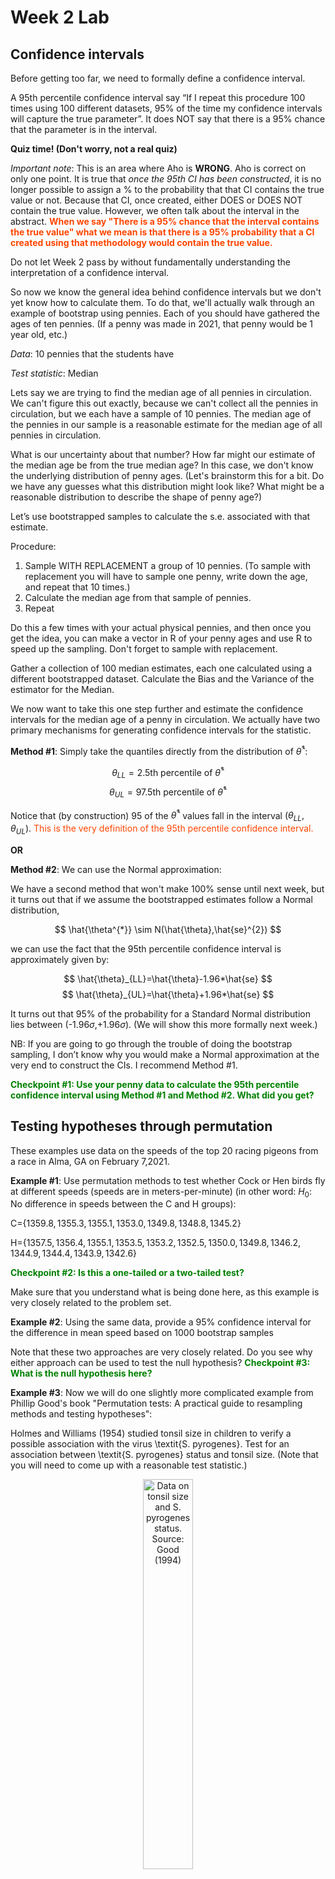 Week 2 Lab
=============

Confidence intervals
-----------------------

Before getting too far, we need to formally define a confidence interval. 

A 95th percentile confidence interval say “If I repeat this procedure 100 times using 100 different datasets, 95% of the time my confidence intervals will capture the true parameter”. It does NOT say that there is a 95% chance that the parameter is in the interval.

**Quiz time! (Don't worry, not a real quiz)**

*Important note*: This is an area where Aho is **WRONG**. Aho is correct on only one point. It is true that *once the 95th CI has been constructed*, it is no longer possible to assign a $\%$ to the probability that that CI contains the true value or not. Because that CI, once created, either DOES or DOES NOT contain the true value. However, we often talk about the interval in the abstract. **<span style="color: orangered;">When we say "There is a 95$\%$ chance that the interval contains the true value" what we mean is that there is a 95$\%$ probability that a CI created using that methodology would contain the true value.</span>**

Do not let Week 2 pass by without fundamentally understanding the interpretation of a confidence interval. 

So now we know the general idea behind confidence intervals but we don't yet know how to calculate them. To do that, we'll actually walk through an example of bootstrap using pennies. Each of you should have gathered the ages of ten pennies. (If a penny was made in 2021, that penny would be 1 year old, etc.)

*Data*: 10 pennies that the students have

*Test statistic*: Median

Lets say we are trying to find the median age of all pennies in circulation. We can't figure this out exactly, because we can't collect all the pennies in circulation, but we each have a sample of 10 pennies. The median age of the pennies in our sample is a reasonable estimate for the median age of all pennies in circulation. 

What is our uncertainty about that number? How far might our estimate of the median age be from the true median age? In this case, we don't know the underlying distribution of penny ages. (Let's brainstorm this for a bit. Do we have any guesses what this distribution might look like? What might be a reasonable distribution to describe the shape of penny age?) 

Let’s use bootstrapped samples to calculate the s.e. associated with that estimate.

Procedure: 
1. Sample WITH REPLACEMENT a group of 10 pennies. (To sample with replacement you will have to sample one penny, write down the age, and repeat that 10 times.)
2. Calculate the median age from that sample of pennies.
3. Repeat

Do this a few times with your actual physical pennies, and then once you get the idea, you can make a vector in R of your penny ages and use R to speed up the sampling. Don't forget to sample with replacement.

Gather a collection of 100 median estimates, each one calculated using a different bootstrapped dataset. Calculate the Bias and the Variance of the estimator for the Median.

We now want to take this one step further and estimate the confidence intervals for the median age of a penny in circulation. We actually have two primary mechanisms for generating confidence intervals for the statistic.

**Method #1**: Simply take the quantiles directly from the distribution of $\hat{\theta}^{*}$:

$$
\theta_{LL} = \mbox{2.5th percentile of } \hat{\theta}^{*}
$$
$$
\theta_{UL} = \mbox{97.5th percentile of } \hat{\theta}^{*}
$$

Notice that (by construction) 95$%$ of the $\hat{\theta}^{*}$ values fall in the interval $(\theta_{LL},\theta_{UL})$. <span style="color: orangered;">This is the very definition of the 95th percentile confidence interval.</span>

**OR** 

**Method #2**: We can use the Normal approximation:

We have a second method that won't make 100\% sense until next week, but it turns out that if we assume the bootstrapped estimates follow a Normal distribution, 

$$
\hat{\theta^{*}} \sim N(\hat{\theta},\hat{se}^{2})
$$

we can use the fact that the 95th percentile confidence interval is approximately given by:

$$
\hat{\theta}_{LL}=\hat{\theta}-1.96*\hat{se}
$$
$$
\hat{\theta}_{UL}=\hat{\theta}+1.96*\hat{se}
$$

It turns out that 95$\%$ of the probability for a Standard Normal distribution lies between (-1.96$\sigma$,+1.96$\sigma$). (We will show this more formally next week.) 

NB: If you are going to go through the trouble of doing the bootstrap sampling, I don’t know why you would make a Normal approximation at the very end to construct the CIs. I recommend Method #1.

**<span style="color: green;">Checkpoint #1: Use your penny data to calculate the 95th percentile confidence interval using Method #1 and Method #2. What did you get?</span>**

Testing hypotheses through permutation
------------------------------------

These examples use data on the speeds of the top 20 racing pigeons from a race in Alma, GA on February 7,2021. 

**Example #1**: Use permutation methods to test whether Cock or Hen birds fly at different speeds (speeds are in meters-per-minute) (in other word: $H_{0}$: No difference in speeds between the C and H groups):

C=$\{1359.8,1355.3,1355.1,1353.0,1349.8,1348.8,1345.2\}$

H=$\{1357.5,1356.4,1355.1,1353.5,1353.2,1352.5,1350.0,1349.8,1346.2,1344.9,1344.4,1343.9,1342.6\}$

**<span style="color: green;">Checkpoint #2: Is this a one-tailed or a two-tailed test?</span>**

Make sure that you understand what is being done here, as this example is very closely related to the problem set.


**Example #2**: Using the same data, provide a 95% confidence interval for the difference in mean speed based on 1000 bootstrap samples

Note that these two approaches are very closely related. Do you see why either approach can be used to test the null hypothesis? **<span style="color: green;">Checkpoint #3: What is the null hypothesis here?</span>**

**Example #3**: Now we will do one slightly more complicated example from Phillip Good's book "Permutation tests: A practical guide to resampling methods and testing hypotheses":

Holmes and Williams (1954) studied tonsil size in children to verify a possible association with the virus \textit{S. pyrogenes}. Test for an association between \textit{S. pyrogenes} status and tonsil size. (Note that you will need to come up with a reasonable test statistic.)

<div class="figure" style="text-align: center">
<img src="Table2categories.png" alt="Data on tonsil size and S. pyrogenes status. Source: Good (1994)" width="40%" />
<p class="caption">(\#fig:unnamed-chunk-1)Data on tonsil size and S. pyrogenes status. Source: Good (1994)</p>
</div>

Now lets consider the full dataset, where tonsil size is divided into three categories. How would we do the test now? **<span style="color: green;">Checkpoint #4: What is the new test statistic? (There are many options.)</span>** What 'labels' do you permute?

<div class="figure" style="text-align: center">
<img src="Table3categories.png" alt="Fill dataset on tonsil size and S. pyrogenes status. Source: Good (1994)" width="50%" />
<p class="caption">(\#fig:unnamed-chunk-2)Fill dataset on tonsil size and S. pyrogenes status. Source: Good (1994)</p>
</div>

Basics of bootstrap and jackknife
------------------------------------

To get started with bootstrap and jackknife techniques, we start by working through a very simple example. First we simulate some data


```r
x<-seq(0,9,by=1)
```

This will constutute our "data". Let's print the result of sampling with replacement to get a sense for it...


```r
table(sample(x,size=length(x),replace=T))
```

```
## 
## 0 1 4 5 6 7 9 
## 2 2 1 1 2 1 1
```

Now we will write a little script to take bootstrap samples and calculate the means of each of these bootstrap samples


```r
xmeans<-vector(length=1000)
for (i in 1:1000)
  {
  xmeans[i]<-mean(sample(x,replace=T))
  }
```

The actual number of bootstrapped samples is arbitrary *at this point* but there are ways of characterizing the precision of the bootstrap (jackknife-after-bootstrap) which might inform the number of bootstrap samples needed. *In practice*, people tend to pick some arbitrary but large number of bootstrap samples because computers are so fast that it is often easy to draw far more samples than are actually needed. When calculation of the statistic is slow (as might be the case if you are using the samples to construct a phylogeny, for example), then you would need to be more concerned with the number of bootstrap samples. 

First, lets just look at a histogram of the bootstrapped means and plot the actual sample mean on the histogram for comparison



```r
hist(xmeans,breaks=30,col="pink")
abline(v=mean(x),lwd=2)
```

<img src="Week-2-lab_files/figure-html/unnamed-chunk-6-1.png" width="672" />

Calculating bias and standard error
-----------------------------------

From these we can calculate the bias and standard deviation for the mean (which is the "statistic"):

$$
\widehat{Bias_{boot}} = \left(\frac{1}{k}\sum^{k}_{i=1}\theta^{*}_{i}\right)-\hat{\theta}
$$


```r
bias.boot<-mean(xmeans)-mean(x)
bias.boot
```

```
## [1] 0.0265
```

```r
hist(xmeans,breaks=30,col="pink")
abline(v=mean(x),lwd=5,col="black")
abline(v=mean(xmeans),lwd=2,col="yellow")
```

<img src="Week-2-lab_files/figure-html/unnamed-chunk-7-1.png" width="672" />

$$
\widehat{s.e._{boot}} = \sqrt{\frac{1}{k-1}\sum^{k}_{i=1}(\theta^{*}_{i}-\bar{\theta^{*}})^{2}}
$$


```r
se.boot<-sd(xmeans)
```

We can find the confidence intervals in two ways:

Method #1: Assume the bootstrap statistics are normally distributed


```r
LL.boot<-mean(xmeans)-1.96*se.boot #where did 1.96 come from?
UL.boot<-mean(xmeans)+1.96*se.boot
LL.boot
```

```
## [1] 2.804487
```

```r
UL.boot
```

```
## [1] 6.248513
```

Method #2: Simply take the quantiles of the bootstrap statistics


```r
quantile(xmeans,c(0.025,0.975))
```

```
##   2.5%  97.5% 
## 2.7975 6.2025
```

Let's compare this to what we would have gotten if we had used normal distribution theory. First we have to calculate the standard error:


```r
se.normal<-sqrt(var(x)/length(x))
LL.normal<-mean(x)-qt(0.975,length(x)-1)*se.normal
UL.normal<-mean(x)+qt(0.975,length(x)-1)*se.normal
LL.normal
```

```
## [1] 2.334149
```

```r
UL.normal
```

```
## [1] 6.665851
```

In this case, the confidence intervals we got from the normal distribution theory are too wide.

**<span style="color: green;">Checkpoint #6: Does it make sense why the normal distribution theory intervals are too wide?</span>** Because the original were were uniformly distributed, the data has higher variance than would be expected and therefore the standard error is higher than would be expected.

There are two packages that provide functions for bootstrapping, 'boot' and 'boostrap'. We will start by using the 'bootstrap' package, which was originally designed for Efron and Tibshirani's monograph on the bootstrap. 

To test the main functionality of the 'bootstrap' package, we will use the data we already have. The 'bootstrap' function requires the input of a user-defined function to calculate the statistic of interest. Here I will write a function that calculates the mean of the input values.


```r
library(bootstrap)
theta<-function(x)
  {
    mean(x)
  }
results<-bootstrap(x=x,nboot=1000,theta=theta)
results
```

```
## $thetastar
##    [1] 5.5 4.0 3.9 4.9 4.5 5.5 4.4 4.4 4.0 5.6 5.2 6.4 3.8 4.2 4.9 5.9 4.3 4.0
##   [19] 4.8 6.0 3.1 4.9 3.8 3.4 4.8 5.1 3.5 3.3 4.8 5.9 7.3 4.1 3.6 3.2 6.8 4.8
##   [37] 5.8 4.2 6.6 3.8 3.7 5.2 5.7 3.5 4.0 4.4 5.9 5.0 4.5 4.2 5.0 5.5 4.9 5.2
##   [55] 4.5 4.8 2.5 4.3 3.0 4.2 6.0 4.6 3.4 4.2 5.1 2.9 4.0 3.1 4.9 5.8 4.3 4.7
##   [73] 5.4 3.8 5.1 4.6 5.2 4.8 4.9 3.4 6.0 3.1 5.3 3.8 4.7 5.1 4.4 2.6 4.4 5.6
##   [91] 6.4 6.1 5.2 5.6 4.8 5.3 4.3 4.2 5.3 3.9 3.8 2.9 5.1 3.9 4.4 5.9 3.3 4.4
##  [109] 4.9 3.0 4.3 5.1 5.6 3.7 4.9 3.9 3.7 4.0 5.3 4.5 4.7 3.6 4.1 3.6 3.5 4.3
##  [127] 4.4 3.6 4.8 5.1 5.9 3.6 3.8 4.2 4.0 4.7 5.7 4.0 5.3 4.4 4.3 7.0 3.5 4.0
##  [145] 4.1 5.4 4.9 5.3 5.0 2.8 4.6 3.2 4.3 3.5 3.6 5.7 4.2 4.2 4.9 3.7 5.2 4.7
##  [163] 4.6 4.2 3.4 3.3 4.1 5.5 4.6 3.4 5.1 4.7 4.0 6.1 4.4 4.7 4.3 4.4 4.1 5.6
##  [181] 4.9 4.2 6.4 4.6 6.3 4.8 4.3 5.9 4.2 4.1 4.3 3.5 3.7 4.5 2.9 5.3 4.4 3.4
##  [199] 4.9 4.7 1.5 2.9 5.4 6.1 4.6 5.4 5.5 4.3 4.5 2.7 5.5 3.1 5.2 3.2 4.8 4.8
##  [217] 3.4 3.8 5.0 5.2 4.3 3.9 4.3 4.4 4.1 4.9 5.2 5.3 3.4 5.5 4.8 5.0 5.8 4.6
##  [235] 6.0 4.8 5.0 2.6 3.8 5.2 5.7 3.5 5.0 4.7 3.5 4.1 5.7 2.2 6.2 6.0 4.4 4.5
##  [253] 6.0 4.6 5.8 4.5 4.9 3.9 3.6 5.1 6.4 4.3 2.9 3.6 4.7 3.1 5.7 4.3 4.9 3.7
##  [271] 4.0 3.6 4.4 3.3 5.0 4.6 5.8 3.9 5.7 3.7 3.5 5.5 5.5 4.7 4.3 4.5 5.1 3.4
##  [289] 5.1 2.8 5.3 4.8 3.7 2.8 4.0 3.8 4.5 5.4 5.6 4.4 3.0 4.7 4.9 4.6 4.8 4.2
##  [307] 5.1 5.9 5.8 4.8 3.7 4.4 3.9 6.2 4.4 4.5 4.0 4.2 4.7 4.7 2.6 2.8 4.6 3.4
##  [325] 5.1 5.5 5.6 5.8 6.4 6.3 5.0 4.1 4.1 4.8 5.5 5.0 3.6 4.3 5.3 3.2 4.5 4.0
##  [343] 4.9 3.4 5.9 3.9 3.9 4.5 4.7 5.2 3.0 4.9 3.6 3.4 4.3 4.8 5.1 3.5 4.7 5.0
##  [361] 4.2 4.2 5.9 3.9 4.8 4.4 5.2 4.6 3.7 4.4 4.8 2.5 3.7 4.1 4.8 4.3 5.2 4.7
##  [379] 2.5 5.3 4.2 4.6 3.3 4.5 5.7 6.0 6.1 3.9 4.8 2.3 4.3 4.2 2.5 3.4 4.3 4.7
##  [397] 5.0 2.7 5.0 5.9 4.1 5.8 4.9 4.5 4.3 4.8 5.0 5.0 1.9 6.5 5.3 4.3 3.6 5.2
##  [415] 4.0 5.1 4.9 4.8 4.1 5.2 5.3 5.1 4.7 2.9 3.6 5.0 4.1 5.0 5.5 3.2 5.0 5.8
##  [433] 3.8 4.9 3.6 3.7 4.5 4.8 3.3 3.5 3.7 4.1 5.1 4.8 4.0 2.5 4.6 5.2 5.4 5.7
##  [451] 5.2 4.3 4.3 4.6 3.5 3.8 4.4 3.9 5.6 5.1 3.0 3.6 5.8 5.0 3.5 3.6 4.6 3.0
##  [469] 3.7 5.8 3.7 3.9 5.7 3.4 5.2 4.6 4.1 4.3 5.9 3.6 4.3 4.0 5.4 4.0 3.2 5.9
##  [487] 3.0 4.3 4.9 5.6 4.7 5.8 5.2 5.2 5.6 5.5 6.9 5.7 4.3 3.0 3.1 5.6 3.5 2.9
##  [505] 5.0 4.2 3.2 4.8 3.0 5.1 4.5 5.3 4.5 6.4 3.4 4.5 5.2 4.9 5.8 4.1 4.9 5.4
##  [523] 5.2 4.5 4.4 3.6 3.5 5.4 3.6 4.6 3.4 4.2 5.5 4.4 2.5 4.2 6.1 5.3 3.6 4.6
##  [541] 3.9 3.8 3.9 4.6 5.1 4.0 4.2 4.3 5.3 4.6 3.4 5.7 5.7 4.2 3.3 2.9 4.0 3.8
##  [559] 5.1 5.6 5.5 4.6 3.5 4.5 3.2 4.6 5.7 4.9 3.9 5.9 4.5 4.0 3.7 5.0 4.2 4.6
##  [577] 5.0 3.7 5.9 6.9 3.2 2.0 6.1 3.9 5.5 4.9 5.2 3.5 4.8 4.5 6.2 4.2 5.9 4.3
##  [595] 3.8 3.9 5.1 5.1 5.2 4.3 2.4 3.6 4.5 3.4 4.8 5.5 4.7 4.1 4.9 3.8 4.7 4.6
##  [613] 5.0 5.5 4.6 4.5 2.7 5.7 5.3 3.0 4.4 3.5 3.8 5.4 4.5 4.1 5.5 5.1 4.6 2.8
##  [631] 4.0 7.6 5.3 4.3 4.6 5.4 4.5 3.7 4.4 4.1 3.6 5.3 4.8 5.1 4.0 4.4 4.8 4.3
##  [649] 5.3 5.8 3.2 6.2 4.5 3.8 4.9 4.6 3.5 4.9 3.7 4.7 4.4 4.2 4.7 3.1 4.7 3.4
##  [667] 4.9 3.2 4.5 4.8 3.4 5.5 4.5 5.1 5.1 5.8 4.0 4.3 4.9 4.5 2.6 4.1 4.1 5.8
##  [685] 4.4 4.1 6.1 3.8 4.1 3.3 5.6 5.7 3.1 4.2 5.3 4.6 4.5 4.3 3.6 3.1 4.8 5.6
##  [703] 5.9 5.5 4.9 3.5 4.7 3.6 5.4 4.6 5.7 4.5 3.6 4.5 3.9 5.4 3.9 3.7 4.6 5.8
##  [721] 3.3 4.6 4.4 4.1 5.0 6.6 4.9 4.8 5.4 5.8 3.9 4.6 5.2 5.2 4.7 5.4 3.8 4.0
##  [739] 2.9 3.3 5.1 5.1 4.5 3.7 5.2 4.3 4.1 4.2 4.2 6.2 3.5 4.3 5.4 5.5 5.0 5.4
##  [757] 3.7 4.2 2.8 4.6 4.9 4.5 4.6 4.4 5.0 4.5 4.8 5.4 5.2 5.2 4.0 4.1 4.9 4.8
##  [775] 5.6 5.9 5.2 4.6 3.7 5.6 2.6 4.6 6.1 5.7 4.3 6.2 4.6 4.3 4.5 4.3 3.9 4.7
##  [793] 3.8 3.9 5.4 3.1 4.7 3.0 5.1 5.2 4.8 3.0 4.6 4.3 4.2 3.8 1.9 4.7 3.4 5.8
##  [811] 4.7 5.2 4.9 4.7 6.5 4.8 4.8 6.1 4.4 4.7 5.2 3.6 3.2 3.2 6.1 3.8 5.2 1.9
##  [829] 4.6 5.1 4.0 4.6 4.2 5.1 3.1 7.0 6.0 4.3 3.6 4.8 4.7 4.1 6.1 4.7 5.5 4.1
##  [847] 5.2 5.6 3.9 3.2 4.6 3.0 4.6 4.5 3.1 5.0 3.6 4.6 5.0 3.9 5.3 6.0 6.0 2.4
##  [865] 3.8 5.1 5.8 4.4 2.7 6.7 3.7 5.2 4.0 4.0 5.9 5.8 3.0 4.6 3.4 5.8 4.8 3.1
##  [883] 4.5 3.4 2.8 4.4 6.3 5.8 4.9 4.5 4.5 4.8 4.9 3.6 4.6 4.7 4.9 5.5 4.1 4.1
##  [901] 4.6 4.5 4.3 5.1 5.1 4.7 4.3 4.3 6.6 2.4 3.4 4.5 5.8 4.7 4.3 6.1 3.9 5.8
##  [919] 5.8 4.6 6.2 5.3 5.0 7.4 2.9 4.5 3.6 4.1 5.0 4.0 5.3 3.3 4.1 3.8 4.6 5.2
##  [937] 5.2 5.0 4.5 3.6 4.4 4.4 2.9 5.7 4.1 5.7 3.7 3.0 4.9 5.2 5.0 5.1 4.2 4.2
##  [955] 4.4 4.6 5.9 4.6 4.9 5.2 3.3 4.4 4.6 5.1 4.5 5.0 3.0 3.8 3.7 4.7 5.5 4.4
##  [973] 4.4 4.9 5.1 5.1 5.3 4.4 4.2 5.5 3.5 3.1 5.2 2.6 3.3 3.0 4.3 3.4 4.2 3.5
##  [991] 3.2 4.9 2.8 4.7 3.6 3.9 3.6 4.6 3.7 5.7
## 
## $func.thetastar
## NULL
## 
## $jack.boot.val
## NULL
## 
## $jack.boot.se
## NULL
## 
## $call
## bootstrap(x = x, nboot = 1000, theta = theta)
```

```r
quantile(results$thetastar,c(0.025,0.975))
```

```
##  2.5% 97.5% 
##   2.7   6.2
```

Notice that we get exactly what we got last time. This illustrates an important point, which is that the bootstrap functions are often no easier to use than something you could write yourself.

You can also define a function of the bootstrapped statistics (we have been calling this theta) to pull out immediately any summary statistics you are interested in from the bootstrapped thetas.

Here I will write a function that calculates the bias of my estimate of the mean (which is 4.5 [i.e. the mean of the number 0,1,2,3,4,5,6,7,8,9])


```r
bias<-function(x)
  {
  mean(x)-4.5
  }
results<-bootstrap(x=x,nboot=1000,theta=theta,func=bias)
results
```

```
## $thetastar
##    [1] 5.1 4.7 4.1 5.0 3.9 2.2 3.4 3.9 5.2 4.9 4.1 5.0 3.9 5.3 5.7 5.0 4.1 4.7
##   [19] 4.0 4.1 4.9 2.4 4.9 5.3 5.1 5.6 4.1 5.0 5.6 4.1 3.9 3.8 5.3 4.0 5.7 5.2
##   [37] 4.1 4.3 5.1 5.4 5.0 5.6 3.2 4.1 4.1 4.2 4.0 5.3 3.5 4.7 4.4 3.8 3.9 3.9
##   [55] 5.1 5.3 2.2 4.8 5.0 4.7 4.4 5.3 2.9 4.4 4.7 5.4 2.8 4.8 5.1 4.1 5.8 4.9
##   [73] 6.1 6.6 4.2 3.5 4.1 5.5 5.5 5.2 5.0 3.5 5.0 6.0 4.0 2.9 5.8 4.6 3.9 4.8
##   [91] 5.3 5.7 3.6 4.4 2.8 4.2 6.6 3.6 6.5 4.7 4.1 4.6 3.6 5.2 3.0 4.0 4.0 3.9
##  [109] 4.7 4.6 3.9 4.1 4.1 4.0 3.4 4.1 2.7 4.9 5.8 4.7 4.5 5.0 2.6 5.5 4.4 5.5
##  [127] 4.0 5.2 2.9 4.0 3.8 3.7 3.5 4.1 4.1 5.1 4.1 4.0 3.9 4.1 4.2 3.7 5.4 5.5
##  [145] 4.7 5.3 5.1 4.7 5.1 3.1 4.8 5.9 4.3 4.8 6.4 4.6 4.6 5.9 5.4 4.4 4.9 3.9
##  [163] 4.9 4.5 6.3 5.4 3.8 4.8 3.6 5.1 4.8 3.7 5.0 3.1 5.2 3.3 5.0 5.5 2.2 3.7
##  [181] 5.2 3.9 3.3 4.9 4.0 5.0 3.6 4.5 5.5 4.6 3.6 5.5 4.4 5.4 4.5 3.8 4.4 4.2
##  [199] 4.1 6.1 4.1 5.1 3.3 4.2 6.4 4.3 4.2 2.9 5.4 5.3 4.6 3.5 5.6 3.4 6.7 2.4
##  [217] 5.0 5.8 3.1 3.9 3.9 3.7 3.1 3.0 4.3 2.2 5.6 4.1 3.4 5.1 4.1 3.5 2.8 3.6
##  [235] 2.9 3.6 3.4 5.2 2.7 4.3 6.0 5.5 5.1 4.3 2.9 1.4 4.1 5.2 5.3 3.2 3.5 3.4
##  [253] 6.8 4.6 4.8 4.2 5.0 4.6 3.7 3.7 5.7 4.4 4.3 4.8 6.7 3.9 5.2 3.5 3.9 4.8
##  [271] 5.3 3.9 4.7 5.3 5.3 4.7 5.5 4.8 4.8 4.8 4.4 4.5 5.4 3.9 3.5 4.2 4.7 5.8
##  [289] 4.3 4.1 4.9 5.4 4.9 4.8 4.9 4.4 3.6 4.2 3.7 5.7 4.9 6.5 4.0 4.5 6.2 4.1
##  [307] 3.7 5.6 4.9 5.7 3.0 6.4 3.1 4.9 4.6 5.7 4.7 4.0 4.4 2.6 4.6 3.9 4.3 3.5
##  [325] 3.7 4.4 4.8 4.0 5.2 4.3 4.3 6.0 2.7 5.0 5.2 4.2 3.2 3.5 5.2 3.3 4.3 4.6
##  [343] 4.2 3.9 3.5 5.2 5.8 6.3 3.5 3.8 3.2 5.0 4.5 5.4 4.9 5.4 4.7 3.9 3.6 3.7
##  [361] 4.4 3.9 4.1 5.8 5.5 4.8 4.5 4.7 4.6 4.6 6.0 5.5 5.6 5.5 3.0 5.1 4.1 5.8
##  [379] 5.2 3.5 3.5 5.2 4.3 4.8 4.5 5.1 5.9 4.5 3.9 6.4 4.9 4.8 4.4 3.9 5.2 4.4
##  [397] 4.6 2.8 4.8 3.0 7.0 4.0 2.5 5.9 5.0 4.4 3.1 6.4 3.6 5.2 4.8 5.7 4.5 3.5
##  [415] 3.2 5.6 4.6 4.9 4.7 4.4 4.4 4.2 5.6 4.4 4.8 5.5 4.2 5.4 2.7 5.4 4.7 4.8
##  [433] 3.9 3.5 2.6 4.0 3.4 6.7 4.7 4.3 5.8 4.2 4.4 3.4 3.7 2.4 3.6 4.1 5.2 4.1
##  [451] 4.1 3.9 3.4 6.8 5.9 3.8 3.0 4.5 4.1 4.9 5.1 4.1 3.6 4.7 3.7 5.5 4.6 4.4
##  [469] 2.6 5.7 5.0 5.5 3.5 4.4 4.4 4.5 3.7 4.6 4.6 4.5 3.3 4.2 4.9 5.6 5.2 4.8
##  [487] 2.6 5.0 4.3 4.9 5.0 3.9 5.1 3.8 5.8 5.4 3.4 3.5 5.5 5.1 2.2 4.5 5.0 5.3
##  [505] 5.9 5.3 4.5 3.3 3.8 5.3 3.4 4.2 3.2 3.0 3.6 4.4 4.1 4.4 5.4 5.8 2.6 4.5
##  [523] 5.8 5.5 5.2 2.9 4.1 5.1 3.8 3.5 4.4 4.3 4.3 5.0 3.3 4.0 5.0 4.1 3.8 4.9
##  [541] 4.4 4.5 3.2 2.6 4.4 4.2 5.2 6.4 4.6 4.3 5.2 4.9 3.2 4.3 2.3 3.9 3.7 4.1
##  [559] 5.0 6.5 3.1 4.0 5.6 4.2 4.5 3.2 6.0 6.7 5.0 4.8 4.5 3.9 5.1 4.5 5.2 5.2
##  [577] 5.1 5.1 5.1 2.8 5.2 3.8 2.4 5.6 5.4 5.2 5.0 3.9 6.0 4.3 4.1 3.8 4.7 5.1
##  [595] 4.6 4.9 4.7 4.5 4.6 5.3 6.0 5.1 5.3 4.1 6.5 4.7 3.6 4.3 4.4 4.4 4.7 4.4
##  [613] 3.0 5.6 3.7 6.1 3.7 5.1 3.0 3.5 4.0 4.1 5.2 3.9 4.7 4.5 4.6 5.1 4.6 5.1
##  [631] 4.4 3.6 5.9 3.6 4.8 3.0 4.9 5.9 6.1 4.6 5.8 5.0 5.4 4.5 4.9 4.1 6.6 5.5
##  [649] 4.9 4.1 3.5 3.6 2.8 3.1 4.5 5.7 2.8 4.5 5.0 5.4 5.0 5.3 3.2 3.4 4.8 5.1
##  [667] 3.3 4.2 4.9 4.0 3.7 5.6 4.1 4.1 5.9 3.7 5.8 3.6 4.3 5.2 3.0 3.2 5.3 4.2
##  [685] 3.5 4.3 4.6 2.2 4.2 3.2 4.1 4.1 5.1 5.6 4.1 4.5 4.9 3.9 4.6 5.8 6.2 3.7
##  [703] 4.2 4.8 4.9 5.3 4.4 5.0 6.0 5.0 5.6 5.4 4.8 4.0 4.3 5.4 4.6 5.1 5.8 5.2
##  [721] 6.1 3.8 3.2 6.0 4.6 2.9 3.1 5.0 3.5 5.5 4.5 5.4 5.1 4.3 5.0 6.1 5.1 4.5
##  [739] 4.0 5.5 4.7 5.9 4.5 4.4 4.9 3.1 4.4 4.5 4.4 5.3 4.0 3.1 3.2 4.3 4.4 4.2
##  [757] 4.6 4.4 3.7 4.3 4.5 3.4 4.1 3.5 2.9 5.3 5.7 5.2 4.5 4.1 5.4 3.9 4.6 3.2
##  [775] 4.8 5.7 4.1 6.1 4.9 6.0 4.4 3.4 4.0 5.0 3.5 5.0 4.9 3.3 4.7 5.2 5.2 4.6
##  [793] 5.5 3.7 4.3 4.4 5.2 4.7 3.9 5.8 4.4 3.0 3.0 5.2 2.3 3.9 5.6 5.6 5.7 4.1
##  [811] 3.5 4.5 3.5 5.5 4.9 5.1 5.2 4.3 4.0 5.1 5.4 4.3 4.4 5.1 5.5 4.1 3.7 5.2
##  [829] 4.3 2.6 5.9 3.6 4.0 5.0 5.2 4.8 4.6 4.2 5.9 4.9 5.1 5.8 5.3 3.9 3.5 3.2
##  [847] 4.7 4.2 3.4 5.2 4.4 5.0 5.3 4.2 3.5 4.4 3.9 5.2 6.2 5.2 5.1 4.8 4.3 4.4
##  [865] 3.2 4.9 4.2 4.3 5.1 4.0 5.6 5.1 5.2 5.8 3.8 4.8 4.9 2.8 4.2 4.5 4.2 3.0
##  [883] 4.1 4.6 4.2 3.7 2.7 4.6 5.0 5.3 3.5 4.5 5.1 6.6 4.6 3.4 3.9 3.8 5.2 4.8
##  [901] 2.8 4.0 4.3 5.4 4.3 3.4 3.9 4.0 6.8 3.6 3.7 2.8 5.0 3.4 4.7 5.8 4.7 4.5
##  [919] 4.3 5.8 4.6 6.2 4.8 4.8 3.1 3.5 3.1 4.3 5.9 4.9 4.6 4.7 3.8 4.9 4.1 4.2
##  [937] 5.4 4.2 5.1 5.3 5.3 5.5 4.0 4.8 4.8 4.6 4.7 4.7 3.7 5.0 5.3 5.9 4.0 5.5
##  [955] 2.6 4.7 3.3 6.8 3.9 4.7 4.7 4.1 4.2 3.3 3.6 4.6 2.2 3.0 4.3 4.5 6.2 4.7
##  [973] 4.4 5.0 3.7 5.1 4.5 4.9 5.4 4.3 4.1 2.3 5.3 3.1 5.2 4.5 4.1 2.8 4.3 3.1
##  [991] 4.6 4.2 4.9 3.9 4.4 6.2 3.3 4.5 4.6 2.9
## 
## $func.thetastar
## [1] -0.0078
## 
## $jack.boot.val
##  [1]  0.50144928  0.39880597  0.27352113  0.13666667  0.03786667 -0.04913295
##  [7] -0.14230769 -0.33525836 -0.39563953 -0.50600000
## 
## $jack.boot.se
## [1] 0.9732274
## 
## $call
## bootstrap(x = x, nboot = 1000, theta = theta, func = bias)
```

Compare this to 'bias.boot' (our result from above). Why might it not be the same? Try running the same section of code several times. See how the value of the bias ($func.thetastar) jumps around? We should not be surprised by this because we can look at the jackknife-after-bootstrap estimate of the standard error of the function (in this case, that function is the bias) and we can see that it is not so small that we wouldn't expect some variation in these values.

Remember, everything we have discussed today are estimates. The statistic as applied to your data will change with new data, as will the standard error, the confidence intervals - everything! All of these values have sampling distributions and are subject to change if you repeated the procedure with new data.

Note that we can calculate any function of $\theta^{*}$. A simple example would be the 72nd percentile:


```r
perc72<-function(x)
  {
  quantile(x,probs=c(0.72))
  }
results<-bootstrap(x=x,nboot=1000,theta=theta,func=perc72)
results
```

```
## $thetastar
##    [1] 5.4 4.4 5.2 4.0 4.0 4.4 3.6 4.3 5.0 5.3 5.5 3.4 4.7 4.6 5.0 3.9 5.5 4.4
##   [19] 5.0 6.7 5.1 5.3 4.2 4.6 5.5 4.4 3.7 3.3 4.8 6.2 2.4 4.4 4.0 2.5 4.7 4.2
##   [37] 3.3 4.0 4.7 6.1 4.8 4.7 4.9 4.8 3.7 6.5 3.6 5.6 5.0 4.5 4.6 6.2 5.5 3.5
##   [55] 5.8 3.3 4.0 5.2 5.1 4.7 5.4 5.3 4.0 3.8 4.0 4.5 4.4 5.5 6.4 3.3 4.5 3.5
##   [73] 3.9 5.0 6.0 3.9 6.1 4.8 3.5 3.5 3.9 5.6 1.9 4.3 3.8 4.6 5.2 6.0 5.8 5.2
##   [91] 3.8 4.5 2.7 3.6 5.9 5.8 5.9 5.1 3.3 4.2 5.6 4.0 3.8 4.4 5.3 4.3 3.6 5.6
##  [109] 5.3 4.2 4.0 4.6 5.7 5.0 3.6 6.0 4.8 4.8 3.6 4.8 4.2 5.9 3.6 4.5 3.7 4.5
##  [127] 5.5 3.8 5.1 3.3 4.1 5.5 5.4 4.8 6.6 5.6 4.6 5.4 4.4 4.6 5.9 4.1 5.2 4.4
##  [145] 4.7 4.8 4.3 6.2 4.0 4.7 3.2 4.6 4.3 3.0 2.7 3.9 3.7 5.2 4.5 3.9 3.2 4.3
##  [163] 3.8 3.9 3.4 4.1 4.7 3.8 4.6 3.5 4.3 5.9 2.4 4.3 5.9 4.4 3.0 2.9 3.7 3.9
##  [181] 2.7 4.0 4.7 4.1 4.7 6.6 4.7 5.2 4.5 4.5 5.0 5.4 4.7 4.2 5.6 2.5 4.6 3.9
##  [199] 5.6 4.1 4.4 6.2 5.9 5.4 4.9 5.5 4.3 5.3 4.0 4.3 5.4 5.1 5.0 3.8 4.0 4.9
##  [217] 3.8 6.1 5.6 5.2 4.7 5.9 6.3 5.7 3.7 6.1 4.2 5.0 2.8 6.9 3.8 2.3 5.1 5.6
##  [235] 3.6 4.8 4.5 5.6 6.2 3.6 4.2 3.6 3.7 4.2 4.6 3.1 5.0 5.5 5.3 3.5 3.5 5.2
##  [253] 5.5 3.9 4.7 6.0 3.2 4.1 5.1 4.1 3.5 3.7 3.8 3.6 3.7 2.7 4.0 4.1 4.2 4.4
##  [271] 3.5 5.0 7.0 4.2 4.6 3.5 3.8 4.1 5.3 3.3 3.6 4.5 4.8 4.4 4.8 4.3 3.5 5.1
##  [289] 3.2 4.2 3.9 3.5 3.8 5.6 4.7 3.5 3.9 4.8 5.5 3.4 3.9 6.0 3.4 5.2 4.6 5.7
##  [307] 6.3 4.0 3.8 3.8 4.5 4.8 3.5 3.2 3.3 3.3 4.2 3.4 5.1 4.9 3.6 4.5 4.3 6.4
##  [325] 4.9 2.0 4.4 3.7 3.7 3.1 5.7 4.1 4.8 5.0 3.3 4.2 3.4 4.7 4.3 3.9 4.1 5.2
##  [343] 4.2 4.2 4.0 5.7 4.8 5.9 4.7 3.6 3.6 4.7 6.1 5.0 4.9 5.1 5.5 4.3 4.9 5.1
##  [361] 3.9 4.8 5.2 4.5 4.5 3.7 4.0 5.4 3.0 3.0 5.6 6.5 5.4 5.1 6.0 5.1 4.6 4.3
##  [379] 4.0 4.5 5.2 5.2 5.8 5.5 2.5 5.4 4.9 4.7 2.6 4.0 3.5 4.6 4.7 5.0 5.8 3.6
##  [397] 4.8 5.3 3.3 5.0 3.7 5.4 4.9 5.0 6.3 5.2 4.8 4.6 3.0 4.0 5.5 4.5 6.0 3.4
##  [415] 5.6 3.0 5.6 4.9 5.2 5.7 5.0 3.8 3.5 4.4 2.8 4.4 5.0 4.9 3.6 4.9 5.6 4.4
##  [433] 6.5 3.8 4.6 6.2 3.9 3.6 4.7 6.9 3.6 4.3 3.6 5.9 5.3 4.0 4.4 3.6 4.9 4.0
##  [451] 5.3 4.5 3.1 5.0 3.3 5.3 3.6 4.1 5.8 3.7 5.2 5.4 4.1 5.1 4.4 5.5 6.6 4.2
##  [469] 5.0 4.6 3.9 4.5 5.2 3.4 4.9 3.9 4.0 5.2 4.4 5.6 5.7 5.1 3.8 3.8 4.1 4.0
##  [487] 5.4 4.2 4.9 5.4 3.7 4.6 4.4 3.5 4.4 4.2 4.6 4.5 3.1 3.5 3.2 5.0 5.8 5.4
##  [505] 5.8 2.8 4.6 5.0 4.4 3.8 5.0 4.2 4.4 4.6 4.0 4.6 4.0 4.3 5.7 4.6 5.8 2.0
##  [523] 3.8 3.6 4.6 3.2 4.6 5.1 4.0 3.7 4.0 4.0 3.7 4.2 2.5 5.1 3.8 4.5 4.9 4.9
##  [541] 4.3 4.8 5.1 5.0 3.6 5.2 4.4 2.7 4.5 5.3 3.6 4.3 5.0 3.9 4.0 5.6 4.2 5.0
##  [559] 4.9 3.7 3.2 4.4 5.4 4.6 3.6 3.7 4.7 4.2 4.7 5.1 4.6 2.9 3.9 5.9 4.7 3.8
##  [577] 2.6 4.6 4.2 2.5 3.4 3.5 3.9 4.5 5.1 5.0 4.4 5.2 4.4 5.1 5.2 4.4 4.7 4.8
##  [595] 5.2 3.9 5.1 5.7 6.6 5.8 5.3 5.6 4.3 4.8 4.5 4.3 4.9 4.1 4.1 5.2 5.6 5.2
##  [613] 4.5 2.4 4.1 4.6 4.0 4.9 5.9 4.8 4.6 5.2 4.3 5.8 3.9 4.4 3.5 3.4 4.8 5.2
##  [631] 3.6 4.7 3.6 2.6 4.2 4.6 3.9 6.4 3.6 3.6 3.6 4.6 5.8 3.9 5.1 5.3 3.5 2.4
##  [649] 3.8 6.8 2.5 4.3 3.6 3.7 3.3 4.9 4.7 4.4 4.9 4.3 5.2 5.0 3.5 6.3 3.3 3.9
##  [667] 2.9 5.9 4.7 5.0 4.7 6.0 4.3 5.3 4.7 3.9 3.6 5.9 4.9 5.1 4.0 2.3 5.8 3.7
##  [685] 4.9 4.5 5.0 4.1 4.6 5.5 3.6 4.6 5.0 4.3 5.2 3.8 3.9 4.6 2.8 3.5 3.7 4.7
##  [703] 4.9 4.6 3.7 4.0 5.4 3.8 4.6 4.4 4.6 4.6 5.8 4.1 6.2 4.5 4.9 3.7 6.1 2.6
##  [721] 4.6 4.9 3.6 3.6 4.6 4.9 5.2 3.0 5.1 5.7 3.6 4.9 4.6 6.2 5.1 5.5 4.2 3.5
##  [739] 5.7 4.1 5.0 4.9 4.9 6.1 4.7 3.8 4.9 4.1 4.4 5.4 3.4 5.6 4.2 5.4 5.3 5.8
##  [757] 3.0 4.8 5.3 4.2 4.4 4.3 2.6 3.5 4.9 3.3 2.7 5.0 5.7 4.3 4.3 3.5 5.5 5.6
##  [775] 4.8 4.6 5.2 4.2 4.7 3.6 5.2 4.3 4.2 3.8 4.5 4.4 5.4 6.3 4.1 4.3 4.1 3.0
##  [793] 3.7 5.5 4.7 4.0 4.1 4.7 4.7 3.8 3.7 4.0 3.3 4.0 5.0 5.7 4.0 5.3 4.4 6.8
##  [811] 3.8 5.3 5.1 4.3 3.7 4.1 4.7 4.4 5.3 4.5 4.4 4.1 4.0 4.0 3.5 3.8 3.7 5.6
##  [829] 3.9 4.2 4.4 3.6 4.9 5.9 4.6 4.9 4.2 4.9 4.0 3.1 5.2 4.9 3.6 4.1 5.8 4.0
##  [847] 3.5 4.1 5.4 4.7 6.3 5.1 4.9 4.7 6.1 4.0 4.3 5.7 4.6 3.7 6.2 4.5 4.2 5.2
##  [865] 4.3 4.1 3.9 5.0 3.9 4.8 4.3 5.7 5.3 4.3 6.4 5.3 3.9 4.2 4.8 4.7 3.2 4.3
##  [883] 5.8 4.6 2.9 5.3 6.1 4.8 4.8 5.9 4.9 4.9 3.5 4.1 3.4 6.1 3.4 6.5 5.1 5.4
##  [901] 4.4 2.0 5.7 4.0 4.5 3.9 5.5 3.3 4.4 4.4 4.6 4.0 3.6 4.3 3.6 5.1 4.7 4.8
##  [919] 6.7 4.7 2.9 5.0 3.7 3.3 5.0 4.8 3.8 3.7 4.8 4.7 4.8 4.9 3.6 5.0 5.8 4.0
##  [937] 5.7 4.8 4.7 5.0 3.8 4.1 3.3 4.0 6.0 5.0 3.8 6.1 4.6 4.5 4.4 2.6 4.0 6.4
##  [955] 5.1 5.3 4.6 4.2 6.5 4.1 5.9 4.1 5.7 3.3 4.0 4.5 5.1 3.6 4.7 5.2 4.5 4.5
##  [973] 3.7 5.1 4.8 5.5 5.3 6.5 4.2 2.5 5.6 3.3 5.1 4.2 4.9 3.1 4.7 6.2 5.3 5.1
##  [991] 4.8 4.6 4.5 5.0 3.8 2.2 4.1 5.7 3.8 4.5
## 
## $func.thetastar
## 72% 
##   5 
## 
## $jack.boot.val
##  [1] 5.6 5.4 5.3 5.2 5.1 5.0 4.9 4.7 4.7 4.5
## 
## $jack.boot.se
## [1] 0.9877247
## 
## $call
## bootstrap(x = x, nboot = 1000, theta = theta, func = perc72)
```

On Tuesday we went over an example in which we bootstrapped the correlation coefficient between LSAT scores and GPA. To do that, we sampled pairs of (LSAT,GPA) data with replacement. Here is a little script that would do something like that using (X,Y) data that are independently drawn from the normal distribution


```r
xdata<-matrix(rnorm(30),ncol=2)
```

Everyone's data is going to be different. With such a small sample size, it would be easy to get a positive or negative correlation by random change, but on average across everyone's datasets, there should be zero correlation because the two columns are drawn independently.


```r
n<-15
theta<-function(x,xdata)
  {
  cor(xdata[x,1],xdata[x,2])
  }
results<-bootstrap(x=1:n,nboot=50,theta=theta,xdata=xdata) 
#NB: xdata is passed to the theta function, not needed for bootstrap function itself
```

Notice the parameters that get passed to the 'bootstrap' function are: (1) the indexes which will be sampled with replacement. This is different that the raw data but the end result is the same because both the indices and the raw data get passed to the function 'theta' (2) the number of bootrapped samples (in this case 50) (3) the function to calculate the statistic (4) the raw data.

Lets look at a histogram of the bootstrapped statistics $\theta^{*}$ and draw a vertical line for the statistic as applied to the original data.


```r
hist(results$thetastar,breaks=30,col="pink")
abline(v=cor(xdata[,1],xdata[,2]),lwd=2)
```

<img src="Week-2-lab_files/figure-html/unnamed-chunk-17-1.png" width="672" />

Parametric bootstrap
---------------------

Let's do one quick example of a parametric bootstrap. We haven't introduced distributions yet (except for the Gaussian, or Normal, distribution, which is the most familiar), so lets spend a few minutes exploring the Gamma distribution, just so we have it to work with for testing out parametric bootstrap. All we need to know is that the Gamma distribution is a continuous, non-negative distribution that takes two parameters, which we call "shape" and "rate". Lets plot a few examples just to see what a Gamma distribution looks like. (Note that the Gamma distribution can be parameterized by "shape" and "rate" OR by "shape" and "scale", where "scale" is just 1/"rate". R will allow you to use either (shape,rate) or (shape,scale) as long as you specify which you are providing.

<img src="Week-2-lab_files/figure-html/unnamed-chunk-18-1.png" width="672" />


Let's generate some fairly sparse data from a Gamma distribution


```r
original.data<-rgamma(10,3,5)
```

and calculate the skew of the data using the R function 'skewness' from the 'moments' package. 


```r
library(moments)
theta<-skewness(original.data)
head(theta)
```

```
## [1] -0.1821818
```

What is skew? Skew describes how assymetric a distribution is. A distribution with a positive skew is a distribution that is "slumped over" to the right, with a right tail that is longer than the left tail. Alternatively, a distribution with negative skew has a longer left tail. Here we are just using it for illustration, as a property of a distribution that you may want to estimate using your data.

Lets use 'fitdistr' to fit a gamma distribution to these data. This function is an extremely handy function that takes in your data, the name of the distribution you are fitting, and some starting values (for the estimation optimizer under the hood), and it will return the parameter values (and their standard errors). We will learn in a couple weeks how R is doing this, but for now we will just use it out of the box. (Because we generated the data, we happen to know that the data are gamma distributed. In general we wouldn't know that, and we will see in a second that our assumption about the shape of the data really does make a difference.)


```r
library(MASS)
fit<-fitdistr(original.data,dgamma,list(shape=1,rate=1))
# fit<-fitdistr(original.data,"gamma")
# The second version would also work.
fit
```

```
##     shape       rate  
##   4.289694   6.100425 
##  (1.848652) (2.789110)
```

Now lets sample with replacement from this new distribution and calculate the skewness at each step:


```r
results<-c()
for (i in 1:1000)
  {
  x.star<-rgamma(length(original.data),shape=fit$estimate[1],rate=fit$estimate[2])
  results<-c(results,skewness(x.star))
  }
head(results)
```

```
## [1]  0.52291498  0.09836759  1.41228313  1.22601013 -0.41304896  0.64038276
```

```r
hist(results,breaks=30,col="pink",ylim=c(0,1),freq=F)
```

<img src="Week-2-lab_files/figure-html/unnamed-chunk-22-1.png" width="672" />

Now we have the bootstrap distribution for skewness (the $\theta^{*}$ s), we can compare that to the equivalent non-parametric bootstrap:


```r
results2<-bootstrap(x=original.data,nboot=1000,theta=skewness)
results2
```

```
## $thetastar
##    [1] -0.2881323441  0.3035708463  0.9498519583 -1.0642760804 -0.3614046543
##    [6]  0.5883096550 -0.0071690835 -0.2972796278 -0.2891750568 -1.0450455877
##   [11] -0.3476012829 -0.5294601218 -1.1426856560  1.4209677692  0.0245814009
##   [16] -0.0005461700 -0.5399449012 -0.9834453173  0.2337176343  0.5321578341
##   [21]  0.1914936575 -0.5653201776 -0.0981692435  1.0021487015 -0.3048069762
##   [26]  0.0540098672 -0.5340842181 -0.2578772941 -0.0000865479 -0.2017850069
##   [31] -0.9846795082 -0.2975928543  0.6918856429 -0.1859590706 -1.8203391297
##   [36]  0.9800722837  1.0833344823  0.6281205324  0.1555913926 -1.0312993010
##   [41] -0.0408550911 -0.0832589965  0.1531869672  0.5730056072  0.9990317829
##   [46]  0.0603875154 -0.5388866538 -0.3882282969 -0.7499059801 -0.4584570651
##   [51] -0.6246951755  0.4466378606  0.7248807188 -0.2456993454  1.1713467519
##   [56] -0.0015525540  0.3052746994  0.4254971252  0.1067075109  0.2318599024
##   [61]  0.3033154429  1.0348812925  0.1148871388 -0.1976148824 -0.4170775036
##   [66] -0.6221468504 -0.5113085906  0.3809637322  0.0789893232 -0.2730829778
##   [71]  0.1759451217 -1.2652600276  0.3494849031  0.2461212034  0.7972782957
##   [76] -0.0712478946 -0.7283752692  0.1689462901 -0.2514765230 -0.2229954827
##   [81] -0.2800159456  0.3541029779 -0.3548002310 -0.4158454728 -0.0008565743
##   [86] -0.4452129124 -0.2959084179 -0.3956105100  0.6562004587 -0.4741129278
##   [91] -0.1296560008 -0.9825239622  0.0174779622 -0.4104310946 -0.1022652455
##   [96] -0.6610267758 -1.0668881593 -0.0926967532 -0.5927832283  1.0776008714
##  [101] -1.1971998102 -0.6234525575 -0.0239614580 -0.4613703254  0.2185606415
##  [106]  0.7935353272  0.4729409093  0.3508864082  0.3408258757  0.6253677877
##  [111] -0.4010009301 -0.5415420627 -0.0059884222  0.7206812861 -0.2849675653
##  [116] -0.9397953562  0.2855386779  0.5714042311 -0.7302002085 -0.5664708057
##  [121] -0.2980705649  0.4221571292 -0.2088869766 -0.4493912751 -0.2174972984
##  [126]  0.1550603512  0.7209687283  0.4396035017  0.3630639613 -0.1244577127
##  [131] -0.5273681895 -0.5539766915  0.0047652230  0.0254468844 -0.3063187299
##  [136] -0.2726867169 -0.0585444445 -2.4451359854  0.6774240962  0.5367369967
##  [141] -0.2364150469  0.7636373517 -0.2530973364  0.4093209687 -0.1810389508
##  [146]  0.4595462608 -0.1819900329 -0.7443506733 -0.5230951533 -0.1661370184
##  [151] -0.4306323165  0.3285000949 -0.4143936094  1.4959399387 -0.6441651094
##  [156] -0.2194538091 -0.2669895448  1.7045514025  0.1448273122  2.1191529598
##  [161]  0.3954014313 -0.3343320146 -0.2864093588 -0.1811824431  0.0603875154
##  [166] -0.0097017877 -0.7373114601 -0.5001486219 -0.0634734079 -0.5841907689
##  [171] -0.5579143600 -0.4134262162  0.5573026969 -0.4174757427 -0.4843709841
##  [176] -0.1611270857 -0.5646899181  0.4464898422 -0.2436469533  0.3713074795
##  [181] -0.1184311074  0.2099407200  1.0190608758 -0.5183492181 -0.2493245061
##  [186]  0.3002760173 -0.2762996983 -0.0355221820 -0.1243603845  0.0497526635
##  [191] -0.5561779415 -0.4094226456  0.0343830573 -0.3412450495  0.9011383047
##  [196] -0.2816135489 -0.9510429160 -0.3702443163  0.7369855520  0.3339721746
##  [201]  0.1784526579 -0.6841251094 -1.3970235335  0.4162077864  0.1416575886
##  [206] -0.3451749537 -0.2197928555 -0.2371910507 -0.2504216369 -0.6518163498
##  [211] -0.4557675808  0.1020038444 -0.4462413621 -0.3558808081 -1.5270337352
##  [216]  0.3124184365 -0.9803287340 -0.1087394261  0.2492991458  0.6857378433
##  [221]  0.9605720578 -0.9429959622  0.6466832324  0.2423709124 -0.3073738336
##  [226] -0.0490597210 -0.0625886989  0.3422205076  0.2652522277 -0.0305813825
##  [231]  0.2980709791 -0.1307769109 -0.5755242632 -0.5535461566 -0.1792201388
##  [236]  0.6516906700  0.3089054112  0.2536401472 -1.3111450099 -0.0643400760
##  [241] -0.8562273320 -0.3428557525 -0.5329253059  0.5102225538  0.1271317599
##  [246] -0.1639889836 -0.2761204249  0.0916090182 -0.0643400760 -0.4923205559
##  [251]  0.0724459715  1.0064385356 -0.0154471803 -0.0782390862 -0.0749559059
##  [256] -0.0589714515 -0.5530561628 -0.5793965234  0.6435151031 -0.1027339831
##  [261]  0.1111190215  0.8389016373  0.0166364642 -0.2531658436  0.0223821376
##  [266] -0.4478439482 -0.8589320234  0.2769037620 -0.9371130924 -0.7273161004
##  [271]  0.0351327927 -0.6212313236 -0.1802372589 -0.7493323927 -0.7649094191
##  [276]  1.1985514502  0.5727397059 -0.0753704961 -0.6421475866 -0.4172809794
##  [281]  0.1682907632  0.0305255762  0.8798465413  1.0191986014 -0.0265931574
##  [286] -0.3299191048  0.5101566778  0.1767359237  0.0098398139  1.1160251857
##  [291]  0.3490378156 -0.7773666963 -1.4664188362 -0.4582186824 -0.4600879288
##  [296] -1.2202914695  0.5056329294  0.0890491593  0.7212223891  0.3124069497
##  [301]  0.6341243503 -0.2683683718 -0.6758149504  0.6041429763 -0.2546320617
##  [306] -0.4942772911 -0.4239794120 -0.1025186951 -0.2432253022 -1.7155782149
##  [311]  0.6239927908  0.8585253769 -0.5802559956 -0.1611270857  0.7118743187
##  [316]  0.3810615663 -0.3068316736  0.2758643957 -1.2064097246 -0.0114622107
##  [321]  0.8749440328 -0.5825278080  0.0486041831  0.3443994229  0.0146603346
##  [326] -0.7159802934 -0.4990740170  0.2574878821 -0.4990740170  1.0334732641
##  [331]  1.2602960556  0.8015047122  0.0435014358  0.7729756882 -0.3623004191
##  [336]  0.5688975763 -0.4902206842 -0.5944952197  0.0994540510  0.1632045329
##  [341] -0.5264111105 -1.4555440931 -0.3639019210 -0.3396118819 -0.4580586689
##  [346]  0.4373116296  0.8326376031 -0.2316092008  0.4880242657 -0.1682364740
##  [351]  0.0948745026 -0.7969485753 -0.6676594482 -1.1179203585  0.1051447019
##  [356]  0.6868362132 -0.5326969864 -0.2976262842  0.0161575020  0.7079694475
##  [361]  0.9522083791 -0.1455276316  0.6558319608 -0.9805919127 -0.5738568075
##  [366]  0.8113439089 -0.8491914973 -0.3094076242  0.2015233419  0.5820814429
##  [371]  0.4056933684 -0.4907973156  0.5094296442  1.6970698532 -0.8004216783
##  [376] -0.2129637876  0.3266758373  0.2111202552  0.4198969345 -1.6029227869
##  [381] -0.6457676548 -0.7147624069  0.4770200422 -0.1789166676  0.4004726353
##  [386] -0.3396118819 -0.7256747471 -1.7949299341  1.1098610181  0.3456104624
##  [391] -0.2406937475 -0.8603527379 -0.0531987672 -0.5447121568  1.0190969464
##  [396]  0.6355835253 -0.1938079435 -0.1470594219  0.7665680470 -0.6180537743
##  [401] -0.1794685303  0.5722793912 -0.5428726393 -0.6056307827  0.1877565434
##  [406] -0.4152981449  0.4959287023 -1.2459190649 -0.2121238945 -0.4005194583
##  [411] -0.2876531337  0.3091850213 -0.4127598394  0.0103498270  0.4704857662
##  [416]  0.7895160189  0.5960924952 -0.6717729742  0.4068481554  0.8340453993
##  [421]  0.5560392973  0.4227495182 -0.4464186025 -0.2472510963 -0.1275420016
##  [426]  0.2092773693  0.7139357115  0.7237516796 -1.4679637768 -0.4902338867
##  [431] -0.4995883234  0.1720160025 -0.1906939703  0.6069175174 -0.6300981763
##  [436] -0.3112585266 -0.2482911941 -0.5056056600  0.6480999544  0.7139357115
##  [441] -0.0954583500 -0.6795395946 -0.2602340607 -0.0137134301 -0.1200738896
##  [446] -0.6084701978  0.1563827493 -0.4750501176  0.6031263866  0.6155922360
##  [451]  0.2746729568 -0.4834157539  0.0616430154  0.5552659377 -0.6199459034
##  [456]  0.0370586200 -0.8162920609 -0.3931649267  0.1049703583 -0.4499275404
##  [461]  0.8974990727 -0.0181913461  1.0294944729  0.7245224424 -0.1724813674
##  [466]  0.5190651817 -0.4367470013 -0.6961040910 -0.3482856143  0.8839756963
##  [471] -0.7959130818  0.2198013754 -0.4873283199 -0.0923512860  0.5730946564
##  [476] -0.4140601682  0.0593733431  0.1882993998  0.6035016355 -0.4845778309
##  [481] -0.1693602648  0.8237229333  0.9274819313  0.4636520626 -1.1271363192
##  [486] -0.6155664059  0.0539440787 -0.1354731890 -1.1510187847 -0.2404320908
##  [491]  0.4242787385 -1.1499757151  0.0042211773 -0.4200388578 -1.5031787916
##  [496]  0.8392425307 -0.8472122660  0.0518550723  0.7549952014 -0.4813571851
##  [501]  0.6481564325 -0.3724768356 -0.1930188128 -0.2876572040 -0.7270217636
##  [506]  0.0401523031  0.1739655267 -0.2423093455 -0.0931762095 -0.6522541262
##  [511] -0.1328557400 -0.7117032368  0.6376503586 -0.2026754804 -0.2812165645
##  [516]  0.5738295049 -0.1155752551 -1.3419308361  0.3341380073  0.2951101624
##  [521] -0.6092740854  0.0224350037  0.3746773278  0.9426244164  0.3751703798
##  [526]  0.8656134502 -0.5055607468 -0.3117842509  0.2791239440  0.2473657934
##  [531]  0.0827763752 -0.1889753348 -0.5955775194  0.6807478654 -0.1517036339
##  [536]  0.6956384642  0.3714463981  0.4734270071 -0.8821120766  0.4378804848
##  [541] -0.0870823808 -0.6355690862  0.1598530292  0.4544607493  0.4375486330
##  [546]  0.4355959139  0.0915560506  0.6609178856  0.3954568955  0.0326548215
##  [551] -0.1473244623 -0.3942309684  0.5269404999  0.0306826939  0.2575386820
##  [556] -0.2939592426 -0.3453068580 -0.8839371963 -0.2308721930  0.8245055567
##  [561]  0.1082042039 -0.7086535587  0.3976438412 -0.4923843670  0.8563042801
##  [566] -0.8749453553 -0.4924413829 -0.3086722381  0.2094309094 -0.1416195294
##  [571] -0.5093898998  0.5164564933 -1.2798086599  0.0915560506  0.0442617256
##  [576] -0.3329773365 -0.7025532850 -0.2239231177 -0.5551965677 -0.8341528877
##  [581]  0.1423273956 -0.1099583713 -0.5404840092  0.2034735502  0.1423185274
##  [586] -0.0572129422  0.0601629778 -0.3766898798 -0.9281882774 -0.5567341788
##  [591] -0.9293147421  0.3487270674 -0.0492703333 -0.8054503487  0.9381508904
##  [596]  0.6455071433 -0.4117269383  0.6523128482 -1.1044675379  0.0925434357
##  [601]  0.1262170643  0.7865054130  0.7977408973  0.4266530109 -0.7547139863
##  [606]  0.6885841463  2.0872462452 -0.6424147160 -0.0957511045  0.1726478691
##  [611]  0.6737442581  0.5249888912 -0.5862914981 -0.6974425905 -0.1448828360
##  [616] -0.0201543963 -0.1033213180  0.2158613928 -0.3845675319  0.0188909037
##  [621] -0.8989289485  0.0364877617  1.3218492153 -0.1799105446 -1.4082221693
##  [626] -0.0565173932 -0.4210476363 -0.4183684066  0.2430482150  0.4457817689
##  [631] -0.9192676650  0.8573351956 -0.2770155074 -0.8116297393 -0.0136806300
##  [636] -0.5526683196 -0.6199459034 -0.8482365448 -0.2254229866 -0.3957714237
##  [641] -0.6743850687 -0.4229743177 -0.0814423433 -0.7104674625  0.8184859780
##  [646]  0.4411667300 -0.6464385116  0.0574985786 -0.7322787599  0.5573132878
##  [651] -0.8472211245  0.2967631346  0.8762651026 -0.4937744668  0.0374311639
##  [656] -1.5057348386  0.5969207725  0.3552878449 -0.5924373602 -0.4810641874
##  [661]  0.0391829953 -0.7127355449  0.2855357218 -0.4066840438 -0.6102051451
##  [666] -0.4279222112  0.6242362639 -0.1463921894  0.3280578182  0.2025704467
##  [671] -0.0253122717  1.0530460543 -0.4965260496  0.8185326066  1.6062519850
##  [676] -0.2886110268 -0.4555508056  0.5387015667 -0.7418424549  0.3461396086
##  [681] -0.8936774082 -0.1591033340  0.8065754111  0.4517561651  0.6455071433
##  [686]  0.8162979550  0.1710769678  0.7035502641 -0.4215242875  0.5843897438
##  [691]  0.3864805830 -0.3444607433  1.3981817510  0.7539269325  0.2188219141
##  [696] -0.0354513439 -0.1004092629 -0.8372854675  1.6023478146 -0.3668378671
##  [701] -0.3872892383 -0.5884850299  0.1030996321 -0.8855003934 -0.0163745275
##  [706]  0.1140574152  0.1307767556 -0.8722961650  0.0603257131 -0.4578577565
##  [711] -0.3115001011 -1.8032928930  0.4670138634 -0.3788359602 -0.0505835632
##  [716] -0.0036519499 -0.3330495789  0.7324283162 -0.2839715665 -0.0266123672
##  [721] -0.3396241022 -0.2961901084 -1.1386882374 -0.0645541891 -0.5249964911
##  [726]  0.0570507560  0.2659310487  0.1807029364 -1.4335766410  0.7947080510
##  [731] -0.3773757576  0.6554645577 -0.1684402562 -0.4571514300  0.7286304343
##  [736] -1.1391976002 -0.1102443546 -0.7281497405 -0.3943020051 -0.8206534220
##  [741]  0.5206997002 -0.2392024596 -0.5530558795  1.1776908343  0.5735791232
##  [746] -0.0993126637 -0.0397922572 -0.4826509603  0.1021154164 -0.5009680205
##  [751] -0.8127192430  0.1726883057 -0.4590710828  0.1762375137 -0.0746452980
##  [756] -0.0861393771 -0.2907553154  0.5802576827 -0.1284915374  0.7168374315
##  [761] -0.6097433557  0.4566606364 -0.3813197344 -0.0897275778  0.2480126672
##  [766] -0.6180537743  0.3815156138 -0.2631337431  0.4399894790  0.7217804331
##  [771] -0.3090958860  0.7343119252 -0.5526683196  0.1218916163  0.2361129048
##  [776] -0.2459967105 -0.3162176062 -0.5056056600  1.2942174321 -0.6431676451
##  [781] -0.4537312938 -0.4337286589 -0.7421618638 -0.6252545399  1.1766870621
##  [786]  0.3329048172 -0.6199459034 -0.2833713070  0.2876669670 -0.0770957021
##  [791] -0.0983286266  0.7688199381 -0.4045322796  0.0028136942 -0.3709911027
##  [796] -0.6142444528 -0.2404320908  0.2324654072 -0.5334147906  0.1743944429
##  [801] -0.0347673220  0.2155586508 -0.5021906362 -0.3287359370  0.8839702556
##  [806]  0.8054172221 -0.6156006896 -0.4232828168 -0.3958029909  0.5183006257
##  [811]  0.3101182337 -0.6828003911 -0.1255794050  0.0038572469 -0.1602520714
##  [816] -0.5221609964 -0.9549608282 -0.5312351399 -0.3434835373 -0.0428817386
##  [821]  0.9103053034  0.4051671966  0.5014715942 -0.4973403109  0.0016461371
##  [826] -0.2097584008  0.1899345227 -0.4265518485 -0.7246781686 -0.0382579333
##  [831] -0.4694362662 -0.1870453806  0.8924770360 -0.3219779635 -0.2212269788
##  [836] -0.2373765978 -0.0625886989  1.0843889972 -0.5375624718  0.0458753679
##  [841] -0.2519451895 -0.4341850480  0.5799669824 -0.3090958860  0.3706542852
##  [846]  0.1153044275 -0.1190248709  0.4013299342 -0.1194370172  0.4266530109
##  [851] -0.5093318063 -0.7065502524  0.0220750956  0.0081766304  0.4379983090
##  [856] -0.2838032135  0.0689122193 -0.6219708939  0.3420343011 -0.0687985959
##  [861]  0.8664285658  1.1250878689 -0.1936703560 -0.7844244120  0.7177103287
##  [866]  0.6884038631  0.4689037508  0.9138533050  0.6246311801  0.5097163494
##  [871] -0.2617593137  0.2842898011 -0.8149273438  0.1033631515 -0.0445952025
##  [876]  0.1005020919  0.4423280492  0.6133040310  0.5778650624  0.0194945053
##  [881]  0.8140855680  0.0142459667 -0.6298748924  1.1000352560 -0.4925935346
##  [886] -0.3826369613 -0.2624719192  0.1784526579  0.2248586468  1.0885406037
##  [891]  1.1847940363  0.3607546574 -0.7549857824  2.0168293633 -0.8183002002
##  [896] -0.9345766734 -0.4819364516 -0.9486289136 -0.5145325295 -0.7681055984
##  [901] -0.3695101544  0.0261668178 -0.1686038113 -1.2547075464  0.1945613331
##  [906]  0.7282641374 -0.3432728514  1.0641078959  0.2943422158 -0.6048260393
##  [911] -0.5202682335 -0.2874995031  0.3408258757 -0.4067700293  0.2578081648
##  [916] -0.2770155074 -0.3416058422 -0.7656350474 -0.4793357090  0.7486527979
##  [921] -0.1288344911 -0.6626339500 -0.4313532859 -0.2949615476 -0.5597016160
##  [926] -0.5619857928 -0.4222660258 -0.4427744430 -0.1356748527  0.9949148344
##  [931] -0.3242145070 -0.3558981992  1.5229636098 -0.1068824369 -0.1376749949
##  [936]  0.4237435536  0.0181003973  0.3355429739  0.4551727864 -0.4099421965
##  [941]  0.0448379405  0.1926460862  0.0448831483 -0.9386389539  0.6537794462
##  [946] -0.2097204662  0.1465270395  0.2705908833  0.3574634066  0.4342157593
##  [951]  0.5935430450 -0.0917164884  1.4895684215 -1.0702221534 -0.2056616349
##  [956]  0.4242787385 -0.6852511142  0.4669271294  0.3912172044  0.3275060998
##  [961]  0.1570239174 -0.3803170535  0.3493201879  0.0356762049  1.5667326414
##  [966]  0.4686747658 -1.3128108347 -0.5498081042 -0.1899062724  1.3817070007
##  [971]  0.6126439017  0.2211257816 -0.1422457216 -0.2685174619 -0.1234445617
##  [976]  1.0108816611  0.8269359195 -0.4439244550 -0.3298060178 -0.6569542943
##  [981]  0.1784526579 -0.2368256227  0.5850907082 -0.1465203691  0.6089259362
##  [986]  0.5437295817 -0.0766953030 -0.3665193424  0.6895827538 -0.3275805414
##  [991]  0.2256594610 -0.5407623273 -0.7838401951  0.0418597812 -0.1249553756
##  [996]  0.4699193385  0.0329976667  0.3854877475  0.0161958715  0.3844291817
## 
## $func.thetastar
## NULL
## 
## $jack.boot.val
## NULL
## 
## $jack.boot.se
## NULL
## 
## $call
## bootstrap(x = original.data, nboot = 1000, theta = skewness)
```

```r
hist(results,breaks=30,col="pink",ylim=c(0,1),freq=F)
hist(results2$thetastar,breaks=30,border="purple",add=T,density=20,col="purple",freq=F)
```

<img src="Week-2-lab_files/figure-html/unnamed-chunk-23-1.png" width="672" />

What would have happened if we would have fit a normal distribution instead of a gamma distribution?


```r
fit2<-fitdistr(original.data,dnorm,start=list(mean=1,sd=1))
```

```
## Warning in densfun(x, parm[1], parm[2], ...): NaNs produced

## Warning in densfun(x, parm[1], parm[2], ...): NaNs produced

## Warning in densfun(x, parm[1], parm[2], ...): NaNs produced

## Warning in densfun(x, parm[1], parm[2], ...): NaNs produced
```

```r
fit2
```

```
##       mean          sd    
##   0.70317520   0.28273460 
##  (0.08940853) (0.06321793)
```

```r
results.norm<-c()
for (i in 1:1000)
  {
  x.star<-rnorm(length(original.data),mean=fit2$estimate[1],sd=fit2$estimate[2])
  results.norm<-c(results.norm,skewness(x.star))
  }
head(results.norm)
```

```
## [1]  0.43288757 -0.03952317 -0.01672033  1.00121301  0.14449044 -0.26453616
```

```r
hist(results,breaks=30,col="pink",ylim=c(0,1),freq=F)
hist(results.norm,breaks=30,col="lightgreen",freq=F,add=T)
hist(results2$thetastar,breaks=30,border="purple",add=T,density=20,col="purple",freq=F)
```

<img src="Week-2-lab_files/figure-html/unnamed-chunk-24-1.png" width="672" />

All three methods (two parametric and one non-parametric) really do give different distributions for the bootstrapped statistic, so the choice of which method is best depends a lot on the situation, how much data you have, and what you might already know about the underlying distribution.

Jackknifing is just as easy at bootstrapping. Here we will do a trivial example for illustration. We will write a little function for the mean even though you could put the function in directly with 'jackknife(x,mean)'


```r
theta<-function(x)
  {
  mean(x)
  }
x<-seq(0,9,by=1)
results<-jackknife(x=x,theta=theta)
results
```

```
## $jack.se
## [1] 0.9574271
## 
## $jack.bias
## [1] 0
## 
## $jack.values
##  [1] 5.000000 4.888889 4.777778 4.666667 4.555556 4.444444 4.333333 4.222222
##  [9] 4.111111 4.000000
## 
## $call
## jackknife(x = x, theta = theta)
```

**<span style="color: green;">Checkpoint #7: Why do we not have to tell the 'jackknife' function how many replicates to do?</span>**

Let's compare this with what we would have obtained from bootstrapping


```r
results2<-bootstrap(x,1000,theta)
mean(results2$thetastar)-mean(x)  #this is the bias
```

```
## [1] -0.0432
```

```r
sd(results2$thetastar)  #the standard deviation of the theta stars is the SE of the statistic (in this case, the mean)
```

```
## [1] 0.9159545
```


Everything we have done to this point used the R package 'bootstrap' - now lets compare that with the R package 'boot'. To avoid any confusion (a.k.a. masking) between the two packages, I recommend detaching the bootstrap package from the workspace with


```r
detach("package:bootstrap")
```


The 'boot' package is now recommended over the 'bootstrap' package, but they give the same answers and to some extent it is personal preference which one prefers to use.

We will still use the mean as the statistic of interest, but we will have to write a new function for it because the syntax of the 'boot' package is slightly different:


```r
library(boot)
theta<-function(x,index)
  {
  mean(x[index])
  }
boot(x,theta,R=999)
```

```
## 
## ORDINARY NONPARAMETRIC BOOTSTRAP
## 
## 
## Call:
## boot(data = x, statistic = theta, R = 999)
## 
## 
## Bootstrap Statistics :
##     original      bias    std. error
## t1*      4.5 -0.03043043   0.9131827
```

One of the main advantages to the 'boot' package over the 'bootstrap' package is the nicer formatting of the output.

Going back to our original code, lets see how we could reproduce all of these numbers:


```r
table(sample(x,size=length(x),replace=T))
```

```
## 
## 0 1 2 3 4 5 8 
## 2 1 1 1 2 1 2
```

```r
xmeans<-vector(length=1000)
for (i in 1:1000)
  {
  xmeans[i]<-mean(sample(x,replace=T))
  }
mean(x)
```

```
## [1] 4.5
```

```r
bias<-mean(xmeans)-mean(x)
se.boot<-sd(xmeans)
bias
```

```
## [1] 0.0286
```

```r
se.boot
```

```
## [1] 0.912159
```

Why do our numbers not agree exactly with those of the boot package? This is because our estimates of bias and standard error are just estimates, and they carry with them their own uncertainties. That is one of the reasons we might bother doing jackknife-after-bootstrap.

The 'boot' package has a LOT of functionality. If we have time, we will come back to some of these more complex functions later in the semester as we cover topics like regression and glm.

